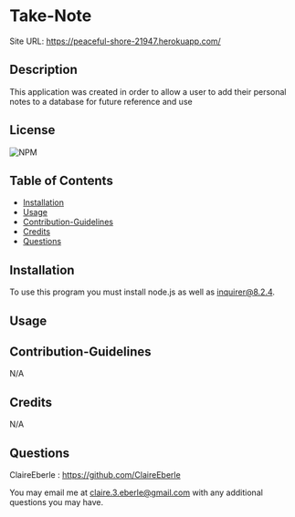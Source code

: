 # Take-Note
Site URL: https://peaceful-shore-21947.herokuapp.com/



## Description
    
This application was created in order to allow a user to add their personal notes to a database for future reference and use

## License
    
![NPM](https://img.shields.io/npm/l/express)
    
## Table of Contents
   
- [Installation](#installation)
- [Usage](#usage)
- [Contribution-Guidelines](#contribution-guidelines)
- [Credits](#credits)
- [Questions](#questions)

    
## Installation
    
 To use this program you must install node.js as well as inquirer@8.2.4. 
    
 ## Usage
    


## Contribution-Guidelines

N/A

 ## Credits
    
N/A

## Questions
ClaireEberle : https://github.com/ClaireEberle

You may email me at claire.3.eberle@gmail.com with any additional questions you may have.
   
    

    